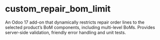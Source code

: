 # custom_repair_bom_limit
An Odoo 17 add-on that dynamically restricts repair order lines to the selected product’s BoM components, including multi-level BoMs. Provides server-side validation, friendly error handling and unit tests.
